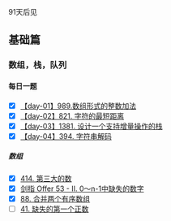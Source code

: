 91天后见

## 基础篇
### 数组，栈，队列

#### 每日一题

- [x] [【day-01】989.数组形式的整数加法](./1.basic/1.array-stack-queue/add-to-array-form.md)
- [x] [【day-02】821. 字符的最短距离](./1.basic/1.array-stack-queue/shortest-distance-to-a-character.md)
- [x] [【day-03】1381. 设计一个支持增量操作的栈](./1.basic/1.array-stack-queue/design-a-stack-with-increment-operation.md)
- [x] [【day-04】394. 字符串解码](./1.basic/1.array-stack-queue/decode-string.md)

##### 数组
- [x] [414. 第三大的数](./1.basic/1.array-stack-queue/third-maximum-number.md)
- [x] [剑指 Offer 53 - II. 0～n-1中缺失的数字](./1.basic/1.array-stack-queue/que-shi-de-shu-zi-lcof.md)
- [x] [88. 合并两个有序数组](./1.basic/1.array-stack-queue/merge-sorted-array.md)
- [ ] [41. 缺失的第一个正数]()